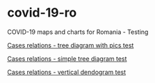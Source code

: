 # covid-19-ro

COVID-19 maps and charts for Romania - Testing

[Cases relations - tree diagram with pics test](https://alexaac.github.io/covid-19-testing/tree_diagram_with_pics)

[Cases relations - simple tree diagram test](https://alexaac.github.io/covid-19-testing/tree_diagram)

[Cases relations - vertical dendogram test](https://alexaac.github.io/covid-19-testing/tree_diagram_vertical)
